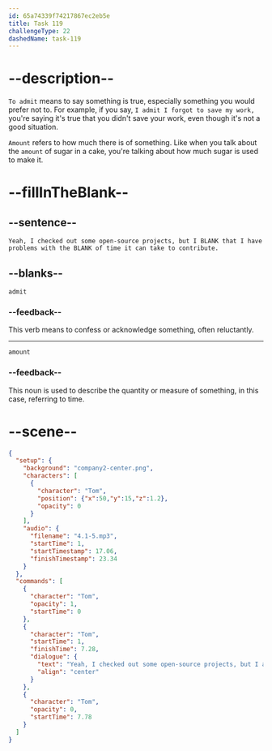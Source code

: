 ```yaml
---
id: 65a74339f74217867ec2eb5e
title: Task 119
challengeType: 22
dashedName: task-119
---
```


<!-- (Audio) Tom: Yeah, I checked out some open-source projects, but I admit that I have problems with the amount of time it can take to contribute. -->

# --description--

`To admit` means to say something is true, especially something you would prefer not to. For example, if you say, `I admit I forgot to save my work,` you're saying it's true that you didn't save your work, even though it's not a good situation.

`Amount` refers to how much there is of something. Like when you talk about the `amount` of sugar in a cake, you're talking about how much sugar is used to make it.

# --fillInTheBlank--

## --sentence--

`Yeah, I checked out some open-source projects, but I BLANK that I have problems with the BLANK of time it can take to contribute.`

## --blanks--

`admit`

### --feedback--

This verb means to confess or acknowledge something, often reluctantly.

---

`amount`

### --feedback--

This noun is used to describe the quantity or measure of something, in this case, referring to time.

# --scene--

```json
{
  "setup": {
    "background": "company2-center.png",
    "characters": [
      {
        "character": "Tom",
        "position": {"x":50,"y":15,"z":1.2},
        "opacity": 0
      }
    ],
    "audio": {
      "filename": "4.1-5.mp3",
      "startTime": 1,
      "startTimestamp": 17.06,
      "finishTimestamp": 23.34
    }
  },
  "commands": [
    {
      "character": "Tom",
      "opacity": 1,
      "startTime": 0
    },
    {
      "character": "Tom",
      "startTime": 1,
      "finishTime": 7.28,
      "dialogue": {
        "text": "Yeah, I checked out some open-source projects, but I admit that I have problems with the amount of time it can take to contribute.",
        "align": "center"
      }
    },
    {
      "character": "Tom",
      "opacity": 0,
      "startTime": 7.78
    }
  ]
}
```
